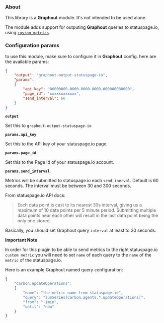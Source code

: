 ### About

This library is a **Graphout** module. It's not intended to be used alone.

The module adds support for outputing **Graphout** queries to statuspage.io, using [`custom metrics`](http://doers.statuspage.io/api/v1/metrics).

### Configuration params

to use this module, make sure to configure it in **Graphout** config.
here are the available params:

```json
{
    "output": "graphout-output-statuspage-io",
    "params":
    {
        "api_key": "00000000-0000-0000-0000-000000000000",
        "page_id": "xxxxxxxxxxxx",
        "send_interval": 60
    }
}
```

**`output`**

Set this to `graphout-output-statuspage-io`

**`params.api_key`**

Set this to the API key of your statuspage.io page.

**`params.page_id`**

Set this to the Page Id of your statuspage.io account.

**`params.send_interval`**

Metrics will be submitted to statuspage.io each `send_inerval`. Default is 60 seconds. The interval must be between 30 and 300 seconds.

From statuspage.io API docs:
> Each data point is cast to its nearest 30s interval, giving us a maximum of 10 data points per 5 minute period. Submitting multiple data points near each other will result in the last data point being the only one stored.

Basically, you should set Graphout query `interval` at least to 30 seconds.

**Important Note**

In order for this plugin to be able to send metrics to the right statuspage.io `custom metric` you will need to set `name` of each query to the `name` of the `metric` of the statuspage.io.

Here is an example Graphout named query configuration:

```javascript
{
    "carbon.updateOperations":
    {
        "name": "the metric name from statuspage.io",
        "query": "sumSeries(carbon.agents.*.updateOperations)",
        "from": "-1min",
        "until": "now"
    }
}
```
